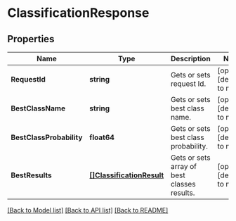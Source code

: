 # ClassificationResponse

## Properties
Name | Type | Description | Notes
------------ | ------------- | ------------- | -------------
**RequestId** | **string** | Gets or sets request Id. | [optional] [default to null]
**BestClassName** | **string** | Gets or sets best class name. | [optional] [default to null]
**BestClassProbability** | **float64** | Gets or sets best class probability. | [optional] [default to null]
**BestResults** | [**[]ClassificationResult**](ClassificationResult.md) | Gets or sets array of best classes results. | [optional] [default to null]

[[Back to Model list]](../README.md#documentation-for-models) [[Back to API list]](../README.md#documentation-for-api-endpoints) [[Back to README]](../README.md)


